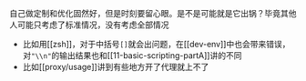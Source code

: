 自己做定制和优化固然好，但是时刻要留心眼。是不是可能就是它出锅？毕竟其他人可能只考虑了标准情况，没有考虑全部情况
- 比如用[[zsh]]，对于中括号`[]`就会出问题，在[[dev-env]]中也会带来错误，对`"\\n"`的输出结果也和[[11-basic-scripting-partA]]讲的不同
- 比如[[proxy/usage]]讲到有些地方开了代理就上不了